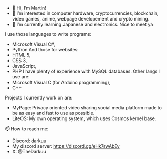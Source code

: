 - 👋 Hi, I’m Martin!
- 👀 I’m interested in computer hardware, cryptocurrencies, blockchain, video games, anime, webpage developement and crypto mining.
- 🌱 I’m currently learning Japanese and electronics.
    Nice to meet ya

I use those languages to write programs:
- Microsoft Visual C#,
- Python
And those for websites:
- HTML 5,
- CSS 3,
- JavaScript,
- PHP
I have plenty of experience with MySQL databases.
Other langs I use are:
- Microsoft Visual C (for Arduino programming),
- C++

Projects I currently work on are:
- MyPage: Privacy oriented video sharing social media platform made to be as easy and fast to use as possible.
- LiteOS: My own operating system, which uses Cosmos kernel base.

📫 How to reach me:
- Discord: darkuu
- My discord server: https://discord.gg/eHk7rwAbEv
- X: @TheDarkuu
